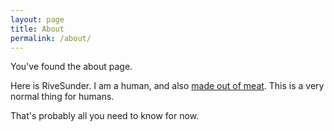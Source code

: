 ```yaml
---
layout: page
title: About
permalink: /about/
---
```


You've found the about page.

Here is RiveSunder. I am a human, and also [made out of meat](http://www.terrybisson.com/theyre-made-out-of-meat-2/). This is a very normal thing for humans.

That's probably all you need to know for now.

[Rive Sunder on Twitter]: https://twitter.com/rivesunder
[Rive Sunder on Github]: https://github.com/rivesunder
[Rive Sunder on Gitlab]: https://github.com/rivesunder
[The Rive Sunder Blog]: https://rivesunder.github.io/blog
